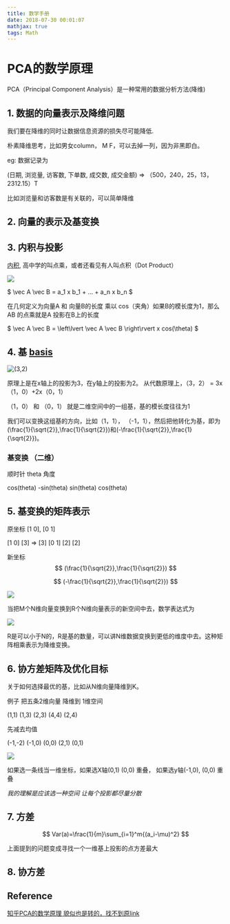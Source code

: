 ```yaml
---
title: 数学手册
date: 2018-07-30 00:01:07
mathjax: true
tags: Math
---
```


# PCA的数学原理

PCA（Principal Component Analysis）是一种常用的数据分析方法(降维)

## 1. 数据的向量表示及降维问题

我们要在降维的同时让数据信息资源的损失尽可能降低.

朴素降维思考，比如男女column， M F，可以去掉一列，因为非黑即白。

eg: 数据记录为

(日期, 浏览量, 访客数, 下单数, 成交数, 成交金额) => （500，240，25，13，2312.15）T

比如浏览量和访客数是有关联的，可以简单降维

## 2. 向量的表示及基变换

## 3. 内积与投影

[内积](https://zh.wikipedia.org/wiki/%E7%82%B9%E7%A7%AF), 高中学的叫点乘，或者还看见有人叫点积（Dot Product）

![](https://wikimedia.org/api/rest_v1/media/math/render/svg/d7de7b9aa6a9bbc6f6435c24173c0597464c8420)

$ \vec A \vec B = a_1 x b_1 + ... + a_n x b_n $

在几何定义为向量A 和 向量B的长度 乘以 cos（夹角）如果B的模长度为1，那么AB 的点乘就是A 投影在B上的长度

$ \vec A \vec B = \left\lvert \vec A \vec B \right\rvert x cos(\theta) $

## 4. 基 [basis](https://zh.wikipedia.org/wiki/%E5%9F%BA_(%E7%B7%9A%E6%80%A7%E4%BB%A3%E6%95%B8))

![(3,2)](https://pic2.zhimg.com/80/df6a713c1b97cc55bd20afce46ace718_hd.jpg)

原理上是在x轴上的投影为3，在y轴上的投影为2。 从代数原理上，（3，2） = 3x（1，0）+2x（0，1）

（1，0） 和 （0，1） 就是二维空间中的一组基，基的模长度往往为1

我们可以变换这组基的方向，比如（1，1）， （-1，1），然后把他转化为基，即为 (\frac{1}{\sqrt{2}},\frac{1}{\sqrt{2}})和(-\frac{1}{\sqrt{2}},\frac{1}{\sqrt{2}})。 

### 基变换 （二维）

顺时针 theta 角度

cos(theta) -sin(theta)
sin(theta) cos(theta)

## 5. 基变换的矩阵表示

原坐标 [1 0], [0 1]

[1 0]  [3]  => [3]
[0 1]  [2]     [2]

新坐标
$$ (\frac{1}{\sqrt{2}},\frac{1}{\sqrt{2}}) $$ 

$$ (-\frac{1}{\sqrt{2}},\frac{1}{\sqrt{2}}) $$

![](https://www.zhihu.com/equation?tex=%5Cbegin%7Bpmatrix%7D+1%2F%5Csqrt%7B2%7D+%26+1%2F%5Csqrt%7B2%7D+%5C%5C+-1%2F%5Csqrt%7B2%7D+%26+1%2F%5Csqrt%7B2%7D+%5Cend%7Bpmatrix%7D+%5Cbegin%7Bpmatrix%7D+3+%5C%5C+2+%5Cend%7Bpmatrix%7D+%3D+%5Cbegin%7Bpmatrix%7D+5%2F%5Csqrt%7B2%7D+%5C%5C+-1%2F%5Csqrt%7B2%7D+%5Cend%7Bpmatrix%7D)

当把M个N维向量变换到R个N维向量表示的新空间中去，数学表达式为

![](https://www.zhihu.com/equation?tex=%5Cbegin%7Bpmatrix%7D+p_1+%5C%5C+p_2+%5C%5C+%5Cvdots+%5C%5C+p_R+%5Cend%7Bpmatrix%7D+%5Cbegin%7Bpmatrix%7D+a_1+%26+a_2+%26+%5Ccdots+%26+a_M+%5Cend%7Bpmatrix%7D+%3D+%5Cbegin%7Bpmatrix%7D+p_1a_1+%26+p_1a_2+%26+%5Ccdots+%26+p_1a_M+%5C%5C+p_2a_1+%26+p_2a_2+%26+%5Ccdots+%26+p_2a_M+%5C%5C+%5Cvdots+%26+%5Cvdots+%26+%5Cddots+%26+%5Cvdots+%5C%5C+p_Ra_1+%26+p_Ra_2+%26+%5Ccdots+%26+p_Ra_M+%5Cend%7Bpmatrix%7D)

R是可以小于N的，R是基的数量，可以讲N维数据变换到更低的维度中去。这种矩阵相乘表示为降维变换。

## 6. 协方差矩阵及优化目标

关于如何选择最优的基，比如从N维向量降维到K。

例子 把五条2维向量 降维到 1维空间

(1,1) (1,3) (2,3) (4,4) (2,4)

先减去均值

(-1,-2) (-1,0) (0,0) (2,1) (0,1)

![](https://pic2.zhimg.com/80/e01296f282109b59e18086843866f81a_hd.jpg)

如果选一条线当一维坐标，如果选X轴(0,1) (0,0) 重叠， 如果选y轴(-1,0), (0,0) 重叠

*我的理解是应该选一种空间 让每个投影都尽量分散*

## 7. 方差

$$ Var(a)=\frac{1}{m}\sum_{i=1}^m{(a_i-\mu)^2} $$

上面提到的问题变成寻找一个一维基上投影的点方差最大

## 8. 协方差
## Reference


[知乎PCA的数学原理 貌似也是转的，找不到原link](https://zhuanlan.zhihu.com/p/21580949) 
